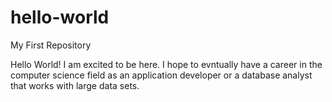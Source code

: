 # hello-world
My First Repository

Hello World! I am excited to be here. I hope to evntually have a career in the computer science field as an application developer or a database analyst that works with large data sets.

